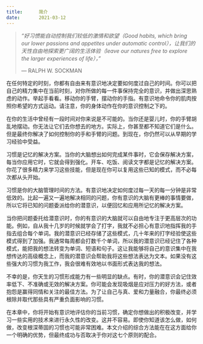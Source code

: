 ```yaml
---
title:      简介
date:       2021-03-12
---
```




> *“好习惯能自动控制我们较低的激情和欲望（Good habits, which bring our lower passions and appetites under automatic control），让我们的天性自由地探索更广阔的生活体验（leave our natures free to explore the larger experiences of life），”*
>
> — RALPH W. SOCKMAN

在任何特定的时刻，你都有自由来有意识地决定要如何度过自己的时间。你可以把自己的精力集中在当前时刻，对你所做的每一件事保持完全的意识，并做出深思熟虑的动作。举起手看看。移动你的手臂，摆动你的手指。有意识地命令你的肌肉按照你希望的方式运动。请注意，你的身体动作在你的意识控制之下的。

在你的生活中曾经有一段时间对你来说是不可能的。当你还是婴儿时，你的手臂胡乱地摆动。你无法让它们去你想去的地方。实际上，你甚至都不知道它们是什么。但是最终你解决了如何控制你的手和手臂的问题。到现在，你仍然可以从早期的学习经验中受益。

习惯是记忆的解决方案。当你的大脑想出如何完成某件事时，它会保存解决方案，每当你应用它时，它就会得到强化。开车、吃饭、阅读文字都是记忆的解决方案。你花了很多精力来学习这些技能，但是现在你可以复用这些已知的模式，而不必每次都从头开始。

习惯是你的大脑管理时间的方法。有意识地决定如何度过每一天的每一分钟是非常低效的。比起一遍又一遍地解决相同的问题，你有意识的大脑有更棒的事情要做，所以它将已知的问题委派给你的潜意识，以便回忆和应用所记忆的解决方案。

当你把问题委托给潜意识时，你的有意识的大脑就可以自由地专注于更高层次的功能。例如，自从我十几岁的时候就学会了打字，我就不必担心有意识地指挥我的手指去组合每个单词。我的潜意识已经存储了这些模式，几十年来的打字经验使这些模式得到了加强。我通常每周都会打数千个单词，所以我的潜意识已经记住了各种模式，能把我的想法转变为单词、短语和句子。这让我能够将自己的意识集中在我想传达的高级概念上，而我的潜意识会帮助我将这些想法表达为文本。如果没有这些强大的习惯为我工作，我会很难有效地以书面形式表达我的想法。

不幸的是，你天生的习惯形成能力有一些明显的缺点。有时，你的潜意识会记住效率低下、不准确或无效的解决方案。你可能会发现吸烟是应对压力的好方法，或者抱怨是赢得同情和关注的最佳方法。为了让自己与真、爱和力量融合，你最终必须根除并取代那些具有严重负面影响的习惯。

在本章中，你将开始有意识地评估你的当前习惯，确定你想做出的积极改变，并学习一些实用的技术来进行永久性的改变。这并不容易。即使你知道该怎么做，如何做，改变根深蒂固的习惯也可能非常困难。本文介绍的综合方法能在在这方面给你一个明确的优势，但最终成功与否取决于你对这七个原则的配合。